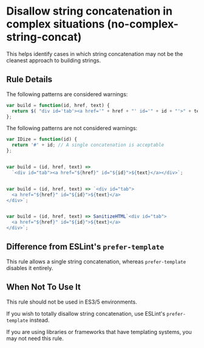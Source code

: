 # Disallow string concatenation in complex situations (no-complex-string-concat)

This helps identify cases in which string concatenation may not be the cleanest approach to building strings.

## Rule Details

The following patterns are considered warnings:

```js
var build = function(id, href, text) {
  return $( "div id='tab'><a href='" + href + "' id='" + id + "'>" + text + "</a></div>" );
};
```

The following patterns are not considered warnings:

```js
var IDize = function(id) {
  return '#' + id; // A single concatenation is acceptable
};


var build = (id, href, text) =>
  `<div id="tab"><a href="${href}" id="${id}">${text}</a></div>`;


var build = (id, href, text) => `<div id="tab">
  <a href="${href}" id="${id}">${text}</a>
</div>`;


var build = (id, href, text) => SanitizeHTML`<div id="tab">
  <a href="${href}" id="${id}">${text}</a>
</div>`;
```

## Difference from ESLint's `prefer-template`

This rule allows a single string concatenation, whereas `prefer-template` disables it entirely.


## When Not To Use It

This rule should not be used in ES3/5 environments.

If you wish to totally disallow string concatenation, use ESLint's `prefer-template` instead.

If you are using libraries or frameworks that have templating systems, you may not need this rule.

